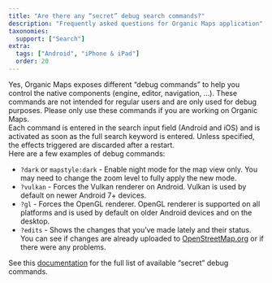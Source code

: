```yaml
---
title: "Are there any “secret” debug search commands?"
description: "Frequently asked questions for Organic Maps application"
taxonomies:
  support: ["Search"]
extra:
  tags: ["Android", "iPhone & iPad"]
  order: 20
---
```


Yes, Organic Maps exposes different “debug commands” to help you control the native components (engine, editor, navigation, ...). These commands are not intended for regular users and are only used for debug purposes. Please only use these commands if you are working on Organic Maps.  
Each command is entered in the search input field (Android and iOS) and is activated as soon as the full search keyword is entered. Unless specified, the effects triggered are discarded after a restart.  
Here are a few examples of debug commands:

* `?dark` or `mapstyle:dark` - Enable night mode for the map view only. You may need to change the zoom level to fully apply the new mode.  
* `?vulkan` - Forces the Vulkan renderer on Android. Vulkan is used by default on newer Android 7+ devices.  
* `?gl` - Forces the OpenGL renderer. OpenGL renderer is supported on all platforms and is used by default on older Android devices and on the desktop.  
* `?edits` - Shows the changes that you’ve made lately and their status. You can see if changes are already uploaded to [OpenStreetMap.org](https://osm.org) or if there were any problems.

See this [documentation](https://github.com/organicmaps/organicmaps/blob/master/docs/DEBUG_COMMANDS.md) for the full list of available “secret” debug commands.
